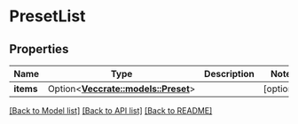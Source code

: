 # PresetList

## Properties

Name | Type | Description | Notes
------------ | ------------- | ------------- | -------------
**items** | Option<[**Vec<crate::models::Preset>**](Preset.md)> |  | [optional]

[[Back to Model list]](../README.md#documentation-for-models) [[Back to API list]](../README.md#documentation-for-api-endpoints) [[Back to README]](../README.md)


